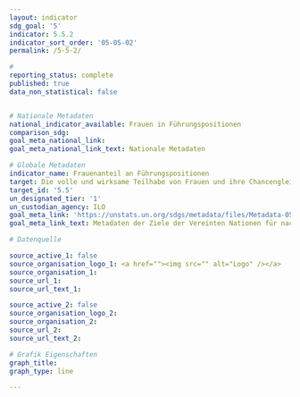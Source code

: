 ```yaml
---
layout: indicator
sdg_goal: '5'
indicator: 5.5.2
indicator_sort_order: '05-05-02'
permalink: /5-5-2/

#
reporting_status: complete
published: true
data_non_statistical: false


# Nationale Metadaten
national_indicator_available: Frauen in Führungspositionen
comparison_sdg:
goal_meta_national_link:
goal_meta_national_link_text: Nationale Metadaten

# Globale Metadaten
indicator_name: Frauenanteil an Führungspositionen
target: Die volle und wirksame Teilhabe von Frauen und ihre Chancengleichheit bei der Übernahme von Führungsrollen auf allen Ebenen der Entscheidungsfindung im politischen, wirtschaftlichen und öffentlichen Leben sicherstellen
target_id: '5.5'
un_designated_tier: '1'
un_custodian_agency: ILO
goal_meta_link: 'https://unstats.un.org/sdgs/metadata/files/Metadata-05-05-02.pdf'
goal_meta_link_text: Metadaten der Ziele der Vereinten Nationen für nachhaltige Entwicklung

# Datenquelle

source_active_1: false
source_organisation_logo_1: <a href=""><img src="" alt="Logo" /></a>
source_organisation_1:
source_url_1:
source_url_text_1:

source_active_2: false
source_organisation_logo_2:
source_organisation_2:
source_url_2:
source_url_text_2:

# Grafik Eigenschaften
graph_title:
graph_type: line

---
```

